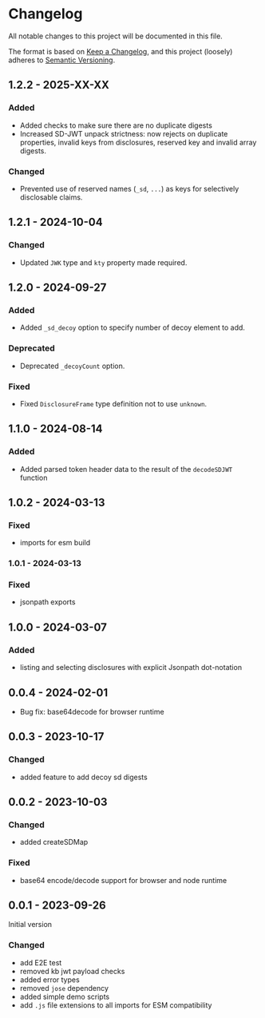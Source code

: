 # Changelog

All notable changes to this project will be documented in this file.

The format is based on [Keep a Changelog](https://keepachangelog.com/en/1.0.0/),
and this project (loosely) adheres to [Semantic Versioning](https://semver.org/spec/v2.0.0.html).

## 1.2.2 - 2025-XX-XX

### Added

- Added checks to make sure there are no duplicate digests
- Increased SD-JWT unpack strictness: now rejects on duplicate properties, invalid keys from disclosures, reserved key and invalid array digests.

### Changed

- Prevented use of reserved names (`_sd`, `...`) as keys for selectively disclosable claims.

## 1.2.1 - 2024-10-04

### Changed

- Updated `JWK` type and `kty` property made required.

## 1.2.0 - 2024-09-27

### Added

- Added `_sd_decoy` option to specify number of decoy element to add.

### Deprecated

- Deprecated `_decoyCount` option.

### Fixed

- Fixed `DisclosureFrame` type definition not to use `unknown`.

## 1.1.0 - 2024-08-14

### Added

- Added parsed token header data to the result of the `decodeSDJWT` function

## 1.0.2 - 2024-03-13

### Fixed

- imports for esm build

### 1.0.1 - 2024-03-13

### Fixed

- jsonpath exports

## 1.0.0 - 2024-03-07

### Added

- listing and selecting disclosures with explicit Jsonpath dot-notation

## 0.0.4 - 2024-02-01

- Bug fix: base64decode for browser runtime

## 0.0.3 - 2023-10-17

### Changed

- added feature to add decoy sd digests

## 0.0.2 - 2023-10-03

### Changed

- added createSDMap

### Fixed

- base64 encode/decode support for browser and node runtime

## 0.0.1 - 2023-09-26

Initial version

### Changed

- add E2E test
- removed kb jwt payload checks
- added error types
- removed `jose` dependency
- added simple demo scripts
- add `.js` file extensions to all imports for ESM compatibility
